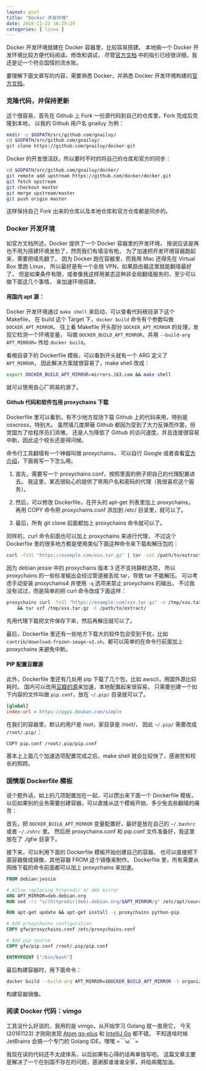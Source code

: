 ```yaml
--- 
layout: post
title: "Docker 开发环境"
date: 2016-11-22 16:25:29
categories: [ linux ]
---
```


Docker 开发环境就建在 Docker 容器里，比较容易搭建。
本地搞一个 Docker 开发环境比较方便代码阅读、修改和调试，
尽管[官方文档][docker-dev] 中的指引已经很详细，我还是记一个符合国情的流水账。

要理解下面文章写的内容，需要熟悉 Docker，并熟悉 Docker 开发环境构建的[官方文档][docker-dev]。

<!-- more -->

### 克隆代码，并保持更新

这个很容易，首先在 Github 上 Fork 一份源代码到自己的仓库里，Fork 完成后克隆到本地，
以我的 Github 用户名 gnailuy 为例：

``` bash
mkdir -p $GOPATH/src/github.com/gnailuy/
cd $GOPATH/src/github.com/gnailuy/
git clone https://github.com/gnailuy/docker.git
```

Docker 的开发很活跃，所以要时不时的将自己的仓库和官方的同步：

``` bash
cd $GOPATH/src/github.com/gnailuy/docker/
git remote add upstream https://github.com/docker/docker.git
git fetch upstream
git checkout master
git merge upstream/master
git push origin master
```

这样保持自己 Fork 出来的仓库以及本地仓库和官方仓库都是同步的。

### Docker 开发环境

如官方文档所述，Docker 提供了一个 Docker 容器里的开发环境，
按说应该是再也不用为搭建环境发愁了，然而我们有墙没有枪。
为了加速把开发环境容器跑起来，需要把墙先翻了。
因为 Docker 跑在容器里，而我用 Mac 还得先在 Virtual Box 里跑 Linux，
所以最好是有一个全局 VPN，如果路由器这里就能翻墙最好了。
但是如果条件有限，或者像我这样用某态这种非全局翻墙服务的，至少可以做下面这几个事情，
来加速环境搭建。

#### 用国内 apt 源：

Docker 开发环境通过 `make shell` 来启动，可以查看代码根目录下这个 Makefile，
在 build 这个 Target 下，`docker build` 命令有个参数叫做 `DOCKER_APT_MIRROR`。
往上看 Makefile 开头部分 `DOCKER_APT_MIRROR` 的处理，发现它检测一个环境变量，
叫做 `DOCKER_BUILD_APT_MIRROR`，并用 `--build-arg APT_MIRROR=` 传给 `docker build`。

看根目录下的 Dockerfile 模板，可以看到开头就有一个 ARG 定义了`APT_MIRROR`，
因此解决方案就很容易了，make shell 改成：

``` bash
export DOCKER_BUILD_APT_MIRROR=mirrors.163.com && make shell
```

就可以使用良心厂网易的源了。

#### Github 代码和软件包用 proxychains 下载

Dockerfile 里可以看到，有不少地方现场下载 Github 上的代码来用，特别是 osxcross，特别大。
虽然墙几度屏蔽 Github 都因为受到了大力反弹而作罢，但党国为了给程序员们添堵，
还是人为降低了 Github 的访问速度，并且连接很容易中断，因此这个校长还是得问候。

命令行工具翻墙有一个神器叫做 proxychains，
可以自行 Google 或者查看[官方介绍][proxychains]，下面我写一下怎么用。

1. 首先，需要写一个 proxychains.conf，按照里面的例子把自己的代理配置进去。
我这里，某态很贴心的提供了带用户名和密码的代理（我很喜欢这个服务）。

2. 然后，可以修改 Dockerfile，在开头的 apt-get 列表里加上 proxychains，
再用 COPY 命令把 proxychains.conf 添加到 /etc/ 目录里，就可以了。

3. 最后，所有 git clone 前面都加上 proxychains 命令就可以了。

同样的，curl 命令前面也可以加上 proxychains 来进行代理，
不过这个 Dockerfile 里的很多地方都是使用类似下面这种命令来下载和解压包的：

``` bash
curl -fsSl "https://example.com/xxx.tar.gz" | tar -xzC /path/to/extract/
```

因为 debian jessie 中的 proxychains 版本 3 还不支持静默选项，
所以 proxychains 的一些标准输出会经过管道被丢给 tar，导致 tar 不能解压。
可以考虑手动安装 proxychains4 并使用 `-q` 选项来禁止 proxychains 的输出，
不过我没有试过，而是简单的把 curl 命令改成下面这样：

``` bash
proxychains curl -fsSl "https://example.com/xxx.tar.gz" -o /tmp/xxx.tar.gz \
    && tar xzf /tmp/xxx.tar.gz -C /path/to/extract/
```

先用代理下载把文件保存下来，然后再解压就可以了。

最后，Dockerfile 里还有一些地方下载大的软件包会受到干扰，比如
`contrib/download-frozen-image-v2.sh`，都可以简单的在命令行前面加上 proxychains
来避免中断。

#### PIP 配置豆瓣源

此外，Dockerfile 里还有几处用 pip 下载了几个包，比如 awscli，用国外源比较耗时。
国内可以改用[豆瓣的源][pypi-douban]来加速，本地配置起来很容易，
只需要创建一个如下内容的文件叫做 `pip.conf`，放在 `~/.pip/` 目录就可以了。

``` ini
[global]
index-url = https://pypi.douban.com/simple
```

在我们的容器里，默认的用户是 root，家目录是 /root/，
因此 `~/.pip/` 需要改成 `/root/.pip/`：

```
COPY pip.conf /root/.pip/pip.conf
```

基本上上面几个加速选项配置完成之后，make shell 就会比较快了，感谢党和校长的照顾。

### 国情版 Dockerfile 模板

说个题外话，如上的几项配置加在一起，可以攒出来下面一个 Dockerfile 模板，
以后如果别的业务需要创建容器，可以直接从这个模板开始，多少免去些翻墙的痛苦：

首先，把 `DOCKER_BUILD_APT_MIRROR` 变量配置好，最好是放在自己的 `~/.bashrc` 或者
`~/.zshrc` 里。
然后把 proxychains.conf 和 pip.conf 文件准备好，我这里放在了 ./gfw 目录下。

接下来，可以利用下面的 Dockerfile 模板开始创建自己的容器，
也可以直接把下面容器做成镜像，其他容器 FROM 这个镜像来制作。
Dockerfile 里，所有需要从网络下载的命令前面都可以加上 proxychains 来加速。

``` Dockerfile
FROM debian:jessie

# Allow replacing httpredir or deb mirror
ARG APT_MIRROR=deb.debian.org
RUN sed -ri "s/(httpredir|deb).debian.org/$APT_MIRROR/g" /etc/apt/sources.list

RUN apt-get update && apt-get install -y proxychains python-pip

# Add proxychains configuration
COPY gfw/proxychains.conf /etc/proxychains.conf

# Add pip source
COPY gfw/pip.conf /root/.pip/pip.conf

ENTRYPOINT ["/bin/bash"]
```

最后构建容器时，用下面命令：

``` bash
docker build --build-arg APT_MIRROR=$DOCKER_BUILD_APT_MIRROR -t organization/image-name .
```

构建容器镜像。

### 阅读 Docker 代码：vimgo

工具没什么好说的，我用的是 vimgo，从开始学习 Golang 就一直用它，
今天 (20161123) 才刚刚发现 [Atom go-plus][go-plus] 和 [IntelliJ Go][intellij-go] 都不错。
不知道啥时候 JetBrains 会搞一个专门的 Golang IDE，嘿嘿 =￣ω￣=

我现在读的代码还不太成体系，以后如果有心得的话再单独写吧。
这篇文章主要是解决了一个在别国不存在的问题，感谢那谁谁谁全家，并给病魔加油。

[docker-dev]:   https://docs.docker.com/opensource/project/set-up-dev-env/
[proxychains]:  http://proxychains.sourceforge.net/
[pypi-douban]:  http://pypi.doubanio.com/
[go-plus]:      https://atom.io/packages/go-plus
[intellij-go]:  http://go-ide.com/

